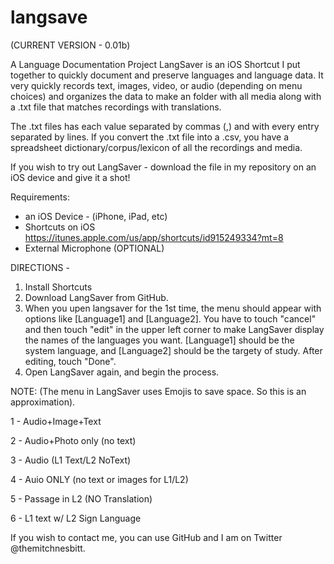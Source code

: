 # langsave
(CURRENT VERSION - 0.01b)


A Language Documentation Project
LangSaver is an iOS Shortcut I put together to quickly document and preserve languages and language data. 
It very quickly records text, images, video, or audio (depending on menu choices) and organizes the data to make an folder with all media along with a .txt file that matches recordings with translations.

The .txt files has each value separated by commas (,) and with every entry separated by lines. If you convert the .txt file into a .csv, you have a spreadsheet dictionary/corpus/lexicon of all the recordings and media.

If you wish to try out LangSaver - download the file in my repository on an iOS device and give it a shot!

Requirements:
- an iOS Device - (iPhone, iPad, etc)
- Shortcuts on iOS
  https://itunes.apple.com/us/app/shortcuts/id915249334?mt=8
- External Microphone (OPTIONAL)

DIRECTIONS - 
1. Install Shortcuts
2. Download LangSaver from GitHub.
3. When you upen langsaver for the 1st time, the menu should appear with options like [Language1] and [Language2]. You have to touch "cancel" and then touch "edit" in the upper left corner to make LangSaver display the names of the languages you want. [Language1] should be the system language, and [Language2] should be the targety of study. After editing, touch "Done".
4. Open LangSaver again, and begin the process.

NOTE: (The menu in LangSaver uses Emojis to save space. So this is an approximation).
   
   1 - Audio+Image+Text
   
   2 - Audio+Photo only (no text)
   
   3 - Audio (L1 Text/L2 NoText)
   
   4 - Auio ONLY (no text or images for L1/L2)
   
   5 - Passage in L2 (NO Translation)
   
   6 - L1 text w/ L2 Sign Language
   
If you wish to contact me, you can use GitHub and I am on Twitter @themitchnesbitt.
